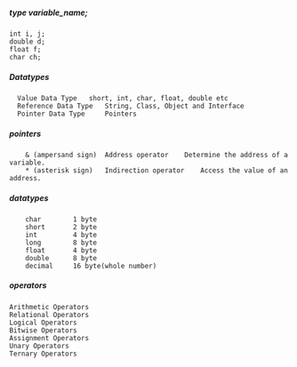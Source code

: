 ##### type variable_name;
    int i, j;  
    double d;      
    float f;      
    char ch;      
    
##### Datatypes    
      Value Data Type 	short, int, char, float, double etc
      Reference Data Type 	String, Class, Object and Interface
      Pointer Data Type 	Pointers
      
      
##### pointers
        & (ampersand sign) 	Address operator 	Determine the address of a variable.
        * (asterisk sign) 	Indirection operator 	Access the value of an address.


##### datatypes
        char 	    1 byte
        short 	    2 byte
        int 	    4 byte 	
        long 	    8 byte
        float 	    4 byte 	
        double 	    8 byte 	
        decimal 	16 byte(whole number)

##### operators
        
    Arithmetic Operators
    Relational Operators
    Logical Operators
    Bitwise Operators
    Assignment Operators
    Unary Operators
    Ternary Operators
    
        
